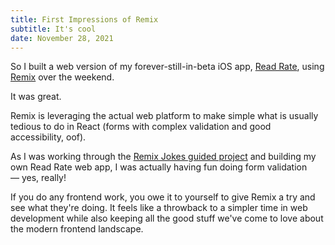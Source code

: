 ```yaml
---
title: First Impressions of Remix
subtitle: It's cool
date: November 28, 2021
---
```


So I built a web version of my forever-still-in-beta iOS app, [Read Rate](https://www.readrate.app), using [Remix](https://remix.run/) over the weekend.

It was great.

Remix is leveraging the actual web platform to make simple what is usually tedious to do in React (forms with complex validation and good accessibility, oof).

As I was working through the [Remix Jokes guided project](https://remix.run/docs/en/v1/tutorials/jokes) and building my own Read Rate web app, I was actually having fun doing form validation — yes, really!

If you do any frontend work, you owe it to yourself to give Remix a try and see what they're doing. It feels like a throwback to a simpler time in web development while also keeping all the good stuff we've come to love about the modern frontend landscape.
